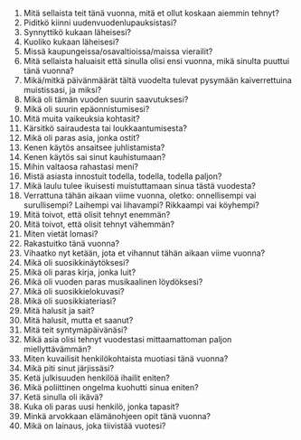 1. Mitä sellaista teit tänä vuonna, mitä et ollut koskaan aiemmin tehnyt?
2. Piditkö kiinni uudenvuodenlupauksistasi?
3. Synnyttikö kukaan läheisesi?
4. Kuoliko kukaan läheisesi?
5. Missä kaupungeissa/osavaltioissa/maissa vierailit?
6. Mitä sellaista haluaisit että sinulla olisi ensi vuonna, mikä sinulta puuttui tänä vuonna?
7. Mikä/mitkä päivänmäärät tältä vuodelta tulevat pysymään kaiverrettuina muistissasi, ja miksi?
8. Mikä oli tämän vuoden suurin saavutuksesi?
9. Mikä oli suurin epäonnistumisesi?
10. Mitä muita vaikeuksia kohtasit?
11. Kärsitkö sairaudesta tai loukkaantumisesta?
12. Mikä oli paras asia, jonka ostit?
13. Kenen käytös ansaitsee juhlistamista?
14. Kenen käytös sai sinut kauhistumaan?
15. Mihin valtaosa rahastasi meni?
16. Mistä asiasta innostuit todella, todella, todella paljon?
17. Mikä laulu tulee ikuisesti muistuttamaan sinua tästä vuodesta?
18. Verrattuna tähän aikaan viime vuonna, oletko: onnellisempi vai surullisempi? Laihempi vai lihavampi? Rikkaampi vai köyhempi?
19. Mitä toivot, että olisit tehnyt enemmän?
20. Mitä toivot, että olisit tehnyt vähemmän?
21. Miten vietät lomasi?
22. Rakastuitko tänä vuonna?
23. Vihaatko nyt ketään, jota et vihannut tähän aikaan viime vuonna?
24. Mikä oli suosikkinäytöksesi?
25. Mikä oli paras kirja, jonka luit?
26. Mikä oli vuoden paras musikaalinen löydöksesi?
27. Mikä oli suosikkielokuvasi?
28. Mikä oli suosikkiateriasi?
29. Mitä halusit ja sait?
30. Mitä halusit, mutta et saanut?
31. Mitä teit syntymäpäivänäsi?
32. Mikä asia olisi tehnyt vuodestasi mittaamattoman paljon miellyttävämmän?
33. Miten kuvailisit henkilökohtaista muotiasi tänä vuonna?
34. Mikä piti sinut järjissäsi?
35. Ketä julkisuuden henkilöä ihailit eniten?
36. Mikä poliittinen ongelma kuohutti sinua eniten?
37. Ketä sinulla oli ikävä?
38. Kuka oli paras uusi henkilö, jonka tapasit?
39. Minkä arvokkaan elämänohjeen opit tänä vuonna?
40. Mikä on lainaus, joka tiivistää vuotesi?
